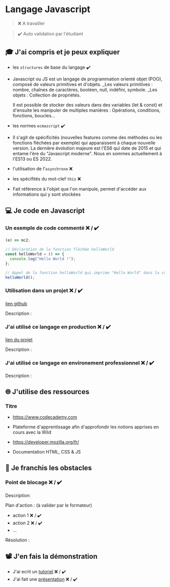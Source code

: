 # Langage Javascript

> ❌ A travailler

> ✔️ Auto validation par l'étudiant

## 🎓 J'ai compris et je peux expliquer

- les `structures` de base du langage ✔️

* Javascript ou JS est un langage de programmation orienté objet (POO), composé de valeurs primitives et d'objets.
  \_Les valeurs primitives : nombre, chaînes de caractères, booléen, null, indéfini, symbole.
  \_Les objets : Collection de propriétés.

  Il est possible de stocker des valeurs dans des variables (let & const) et d'ensuite les manipuler de multiples manières :
  Opérations, conditions, fonctions, boucles...

- les normes `ecmascript` ✔️

* Il s'agit de spécificités (nouvelles features comme des méthodes ou les fonctions fléchées par exemple) qui apparaissent à chaque nouvelle version.
  La dernière évolution majeure est l'ES6 qui date de 2015 et qui entame l'ère du "Javascript moderne".
  Nous en sommes actuellement à l'ES13 ou ES 2022.

- l'utilisation de l'`asynchrone` ❌

- les spécifités du mot-clef `this` ❌

* Fait référence à l'objet que l'on manipule, permet d'accéder aux informations qui y sont stockées

## 💻 Je code en Javascript

### Un exemple de code commenté ❌ / ✔️

```javascript
(e) => mc2;

// Déclaration de la fonction fléchée helloWorld
const helloWorld = () => {
  console.log("Hello World !");
};

// Appel de la fonction helloWorld qui imprime "Hello World" dans la console
helloWorld();
```

### Utilisation dans un projet ❌ / ✔️

[lien github](...)

Description :

### J'ai utilisé ce langage en production ❌ / ✔️

[lien du projet](...)

Description :

### J'ai utilisé ce langage en environement professionnel ❌ / ✔️

Description :

## 🌐 J'utilise des ressources

### Titre

- https://www.codecademy.com
- Plateforme d'apprentissage afin d'approfondir les notions apprises en cours avec la Wild

- https://developer.mozilla.org/fr/
- Documentation HTML, CSS & JS

## 🚧 Je franchis les obstacles

### Point de blocage ❌ / ✔️

Description:

Plan d'action : (à valider par le formateur)

- action 1 ❌ / ✔️
- action 2 ❌ / ✔️
- ...

Résolution :

## 📽️ J'en fais la démonstration

- J'ai ecrit un [tutoriel](...) ❌ / ✔️
- J'ai fait une [présentation](...) ❌ / ✔️
